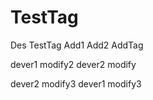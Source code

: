 # TestTag
Des TestTag
Add1
Add2 AddTag

dever1 modify2
dever2 modify

dever2 modify3
dever1 modify3
